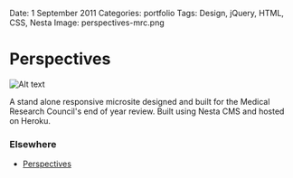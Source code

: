Date: 1 September 2011
Categories: portfolio
Tags: Design, jQuery, HTML, CSS, Nesta
Image: perspectives-mrc.png

# Perspectives

![Alt text](/attachments/perspectives-mrc.png "Perspectives website front page")

A stand alone responsive microsite designed and built for the Medical Research Council's end of year review. Built using Nesta CMS and hosted on Heroku.

### Elsewhere

* [Perspectives](http://perspectives.mrc.ac.uk/)